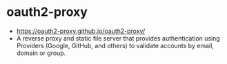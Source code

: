 # oauth2-proxy

- https://oauth2-proxy.github.io/oauth2-proxy/
- A reverse proxy and static file server that provides authentication using Providers (Google, GitHub, and others) to validate accounts by email, domain or group.
